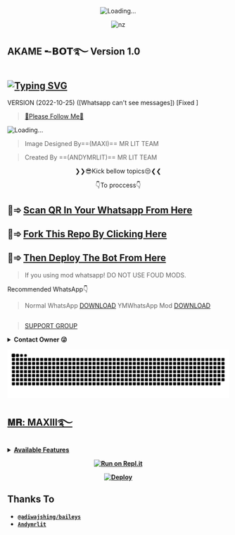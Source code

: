 <p align="center">
<img src="./Android/database/K.Prabhasha.gif" alt="Loading..." width="320"/>
<p align="center">
<img src="https://i.ibb.co/qm5DGkp/fangz.jpg" alt="nz" width="350"/>
</p>

## AKAME╺-𝗕𝗢𝗧࿐   Version 1.0

## [![Typing SVG](https://readme-typing-svg.herokuapp.com?font=Rockstar-ExtraBold&color=F33A6A&lines=𝐖𝐞𝐥𝐜𝐨𝐦𝐞+𝐓𝐨+AKAME╺+BOT.;𝙿𝙾𝚆𝙴𝚁𝙳+𝙱𝚈:+MR+LIT+𝚃𝙴𝙰𝙼;ℂ𝕣𝕖𝕒𝕥𝕖𝕕+𝕓𝕪:+ANDYMRLIT;𝐌𝐑:+MAXI;💕HAITIAN+HACKER🙃;😁THANK+YOU🌹)](https://git.io/typing-svg)

 VERSION (2022-10-25) ([Whatsapp can't see messages]) [Fixed ]

> [🔄Please Follow Me🤭](https://github.com/andymrlit)

<img src="./Android/database/andy-1.gif" alt="Loading..." width="310"/>

> Image Designed By==(MAXI)== MR LIT TEAM

> Created By ==(ANDYMRLIT)== MR LIT TEAM


<p align="center">
❯❯😎Kick bellow topics😒❮❮
</p>
<p align="center">
👇To proccess👇
</p>

## 🙂➾ [Scan QR In Your Whatsapp From Here](https://replit.com/@mrlit/ANDY-BOT-Md?v=1)
 
## 🙂➾ [Fork This Repo By Clicking Here](https://github.com/MaxyOfc/AKAME-BOT-V1.0/fork)
 
## 🙂➾ [Then Deploy The Bot From Here](https://heroku.com/deploy)

>If you using mod whatsapp!
>DO NOT USE FOUD MODS.

Recommended WhatsApp👇
>Normal WhatsApp [DOWNLOAD](https://play.google.com/store/apps/details?id=com.whatsapp)
>YMWhatsApp Mod [DOWNLOAD](https://ymwhatsapp.com/ymwa/)

</b>
</details>

##

> [SUPPORT GROUP](https://chat.whatsapp.com/FvuaHOO3E9x29tD1ne1ALg)

</b>
</details>

<!-- Contact Owner -->
<b><details><summary>Contact Owner 😜</summary></b>

## ```Connect With Me```
<p align="center">
<a href="https://wa.me/50941411147"><img src="https://www.svgrepo.com/show/122874/whatsapp.svg" width="100"/>
</p>

</details>

<p align="center">
<img src="https://github.com/Platane/snk/raw/output/github-contribution-grid-snake.svg" alt="nz" width="700"/>
</p>

## 𝐌𝐑: MAXIII࿐



<b><details><summary>Available Features</summary><br>
	
| Features |  Availability |
| :------: |  :----------: |
|   Convert     |       😎     |
|   Database     |       😎     |
|   Owner     |       😎    |
|   Downloader     |       😎     |
|   Webzone     |       😎       |
|   Searching     |       😎      |
|   Textpro     |       😎      |
|   Ephoto     |       😎     |
|   Anime Web     |       😎      |
|   Stalker     |       😎      |
|   Random Text     |       😎     |
|   Random Image     |       😎     |
|   Creator     |       😎      |

</details>

<div align="center">
	
[![Run on Repl.it](https://repl.it/badge/github/quiec/whatsAlfa)](https://replit.com/@mrlit/ANDY-BOT-Md?v=1)

[![Deploy](https://www.herokucdn.com/deploy/button.svg)](https://heroku.com/deploy)
</div>

## Thanks To
* [`@adiwajshing/baileys`](https://github.com/adiwajshing/baileys)
* [`Andymrlit`](https://github.com/andymrlit)
